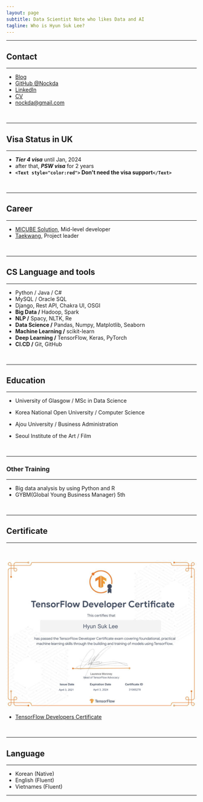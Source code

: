 ```yaml
---
layout: page
subtitle: Data Scientist Note who likes Data and AI
tagline: Who is Hyun Suk Lee?
---
```

---

## Contact

---

- [Blog](https://nockda.github.io)
- [GitHub @Nockda](https://github.com/nockda)
- [LinkedIn](https://www.linkedin.com/in/nockda/)
- [CV](https://drive.google.com/file/d/1EUU_8K43F62tUCUL6LdP_kAYLF4pSrpU/view?usp=share_link)
- [nockda@gmail.com](mailto:nockda@gmail.com)

<br>

---

## Visa Status in UK

---

- _**Tier 4 visa**_ until Jan, 2024
- after that, _**PSW visa**_ for 2 years
- **`<Text style="color:red">` Don't need the visa support`</Text>`**

<br>

---

## Career

---

- [MICUBE Solution](https://www.micube.co.kr/en/), Mid-level developer
- [Taekwang](https://tkg.taekwang.com/en/index.do), Project leader

<br>

---

## CS Language and tools

---

- Python / Java / C#
- MySQL / Oracle SQL
- Django, Rest API, Chakra UI, OSGI
- **Big Data /** Hadoop, Spark
- **NLP /** Spacy, NLTK, Re
- **Data Science /** Pandas, Numpy, Matplotlib, Seaborn
- **Machine Learning /** scikit-learn
- **Deep Learning /** TensorFlow, Keras, PyTorch
- **CI.CD /** Git, GitHub

<br>

---

## Education

---

- University of Glasgow / MSc in Data Science
- Korea National Open University / Computer Science
- Ajou University / Business Administration
- Seoul Institute of the Art / Film

  <br>

---

### Other Training

---

- Big data analysis by using Python and R
- GYBM(Global Young Business Manager) 5th

<br>

---

## Certificate

---

<br>

![tensorflow certificate](assets/img/Tensorflow.jpeg)

- [TensorFlow Developers Certificate](https://www.credential.net/f77748c3-e10c-41c8-ac6c-79a1a6c36ac4#gs.z83vau)

<br>

---

## Language

---

- Korean (Native)
- English (Fluent)
- Vietnames (Fluent)

---
